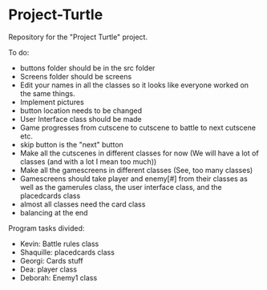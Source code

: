 # Project-Turtle
Repository for the "Project Turtle" project.

To do:
- buttons folder should be in the src folder
- Screens folder should be screens
- Edit your names in all the classes so it looks like everyone worked on the same things.
- Implement pictures
- button location needs to be changed
- User Interface class should be made
- Game progresses from cutscene to cutscene to battle to next cutscene etc.
- skip button is the "next" button
- Make all the cutscenes in different classes for now (We will have a lot of classes (and with a lot I mean too much))
- Make all the gamescreens in different classes (See, too many classes)
- Gamescreens should take player and enemy[#] from their classes as well as the gamerules class, the user interface class, and the
  placedcards class
- almost all classes need the card class
- balancing at the end

Program tasks divided:
- Kevin: Battle rules class
- Shaquille: placedcards class
- Georgi: Cards stuff
- Dea: player class
- Deborah: Enemy1 class
